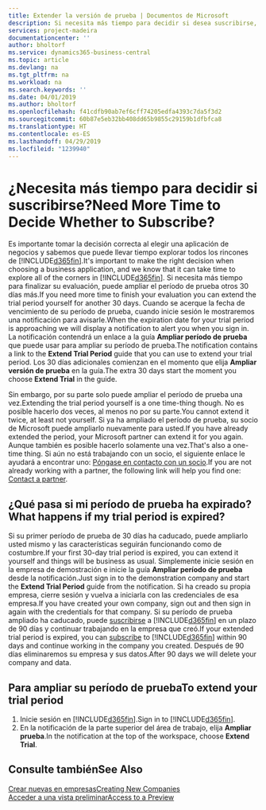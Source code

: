 ```yaml
---
title: Extender la versión de prueba | Documentos de Microsoft
description: Si necesita más tiempo para decidir si desea suscribirse, puede ampliar su versión de prueba.
services: project-madeira
documentationcenter: ''
author: bholtorf
ms.service: dynamics365-business-central
ms.topic: article
ms.devlang: na
ms.tgt_pltfrm: na
ms.workload: na
ms.search.keywords: ''
ms.date: 04/01/2019
ms.author: bholtorf
ms.openlocfilehash: f41cdfb90ab7ef6cff74205edfa4393c7da5f3d2
ms.sourcegitcommit: 60b87e5eb32bb408dd65b9855c29159b1dfbfca8
ms.translationtype: HT
ms.contentlocale: es-ES
ms.lasthandoff: 04/29/2019
ms.locfileid: "1239940"
---
```

# <a name="need-more-time-to-decide-whether-to-subscribe"></a><span data-ttu-id="d4851-103">¿Necesita más tiempo para decidir si suscribirse?</span><span class="sxs-lookup"><span data-stu-id="d4851-103">Need More Time to Decide Whether to Subscribe?</span></span>
<span data-ttu-id="d4851-104">Es importante tomar la decisión correcta al elegir una aplicación de negocios y sabemos que puede llevar tiempo explorar todos los rincones de [!INCLUDE[d365fin](includes/d365fin_md.md)].</span><span class="sxs-lookup"><span data-stu-id="d4851-104">It's important to make the right decision when choosing a business application, and we know that it can take time to explore all of the corners in [!INCLUDE[d365fin](includes/d365fin_md.md)].</span></span> <span data-ttu-id="d4851-105">Si necesita más tiempo para finalizar su evaluación, puede ampliar el período de prueba otros 30 días más.</span><span class="sxs-lookup"><span data-stu-id="d4851-105">If you need more time to finish your evaluation you can extend the trial period yourself for another 30 days.</span></span> <span data-ttu-id="d4851-106">Cuando se acerque la fecha de vencimiento de su período de prueba, cuando inicie sesión le mostraremos una notificación para avisarle.</span><span class="sxs-lookup"><span data-stu-id="d4851-106">When the expiration date for your trial period is approaching we will display a notification to alert you when you sign in.</span></span> <span data-ttu-id="d4851-107">La notificación contendrá un enlace a la guía **Ampliar período de prueba** que puede usar para ampliar su período de prueba.</span><span class="sxs-lookup"><span data-stu-id="d4851-107">The notification contains a link to the **Extend Trial Period** guide that you can use to extend your trial period.</span></span> <span data-ttu-id="d4851-108">Los 30 días adicionales comienzan en el momento que elija **Ampliar versión de prueba** en la guía.</span><span class="sxs-lookup"><span data-stu-id="d4851-108">The extra 30 days start the moment you choose **Extend Trial** in the guide.</span></span>

<span data-ttu-id="d4851-109">Sin embargo, por su parte solo puede ampliar el período de prueba una vez.</span><span class="sxs-lookup"><span data-stu-id="d4851-109">Extending the trial period yourself is a one time-thing though.</span></span> <span data-ttu-id="d4851-110">No es posible hacerlo dos veces, al menos no por su parte.</span><span class="sxs-lookup"><span data-stu-id="d4851-110">You cannot extend it twice, at least not yourself.</span></span> <span data-ttu-id="d4851-111">Si ya ha ampliado el período de prueba, su socio de Microsoft puede ampliarlo nuevamente para usted.</span><span class="sxs-lookup"><span data-stu-id="d4851-111">If you have already extended the period, your Microsoft partner can extend it for you again.</span></span> <span data-ttu-id="d4851-112">Aunque también es posible hacerlo solamente una vez.</span><span class="sxs-lookup"><span data-stu-id="d4851-112">That's also a one-time thing.</span></span> <span data-ttu-id="d4851-113">Si aún no está trabajando con un socio, el siguiente enlace le ayudará a encontrar uno: [Póngase en contacto con un socio](https://go.microsoft.com/fwlink/?linkid=2038439).</span><span class="sxs-lookup"><span data-stu-id="d4851-113">If you are not already working with a partner, the following link will help you find one: [Contact a partner](https://go.microsoft.com/fwlink/?linkid=2038439).</span></span>

## <a name="what-happens-if-my-trial-period-is-expired"></a><span data-ttu-id="d4851-114">¿Qué pasa si mi período de prueba ha expirado?</span><span class="sxs-lookup"><span data-stu-id="d4851-114">What happens if my trial period is expired?</span></span>
<span data-ttu-id="d4851-115">Si su primer período de prueba de 30 días ha caducado, puede ampliarlo usted mismo y las características seguirán funcionando como de costumbre.</span><span class="sxs-lookup"><span data-stu-id="d4851-115">If your first 30-day trial period is expired, you can extend it yourself and things will be business as usual.</span></span> <span data-ttu-id="d4851-116">Simplemente inicie sesión en la empresa de demostración e inicie la guía **Ampliar período de prueba** desde la notificación.</span><span class="sxs-lookup"><span data-stu-id="d4851-116">Just sign in to the demonstration company and start the **Extend Trial Period** guide from the notification.</span></span> <span data-ttu-id="d4851-117">Si ha creado su propia empresa, cierre sesión y vuelva a iniciarla con las credenciales de esa empresa.</span><span class="sxs-lookup"><span data-stu-id="d4851-117">If you have created your own company, sign out and then sign in again with the credentials for that company.</span></span> <span data-ttu-id="d4851-118">Si su período de prueba ampliado ha caducado, puede [suscribirse](https://go.microsoft.com/fwlink/?linkid=828659) a [!INCLUDE[d365fin](includes/d365fin_md.md)] en un plazo de 90 días y continuar trabajando en la empresa que creó.</span><span class="sxs-lookup"><span data-stu-id="d4851-118">If your extended trial period is expired, you can [subscribe](https://go.microsoft.com/fwlink/?linkid=828659) to [!INCLUDE[d365fin](includes/d365fin_md.md)] within 90 days and continue working in the company you created.</span></span> <span data-ttu-id="d4851-119">Después de 90 días eliminaremos su empresa y sus datos.</span><span class="sxs-lookup"><span data-stu-id="d4851-119">After 90 days we will delete your company and data.</span></span> 

## <a name="to-extend-your-trial-period"></a><span data-ttu-id="d4851-120">Para ampliar su período de prueba</span><span class="sxs-lookup"><span data-stu-id="d4851-120">To extend your trial period</span></span>
1. <span data-ttu-id="d4851-121">Inicie sesión en [!INCLUDE[d365fin](includes/d365fin_md.md)].</span><span class="sxs-lookup"><span data-stu-id="d4851-121">Sign in to [!INCLUDE[d365fin](includes/d365fin_md.md)].</span></span>
2. <span data-ttu-id="d4851-122">En la notificación de la parte superior del área de trabajo, elija **Ampliar prueba**.</span><span class="sxs-lookup"><span data-stu-id="d4851-122">In the notification at the top of the workspace, choose **Extend Trial**.</span></span>

## <a name="see-also"></a><span data-ttu-id="d4851-123">Consulte también</span><span class="sxs-lookup"><span data-stu-id="d4851-123">See Also</span></span>
[<span data-ttu-id="d4851-124">Crear nuevas en empresas</span><span class="sxs-lookup"><span data-stu-id="d4851-124">Creating New Companies</span></span>](about-new-company.md)  
[<span data-ttu-id="d4851-125">Acceder a una vista preliminar</span><span class="sxs-lookup"><span data-stu-id="d4851-125">Access to a Preview</span></span>](across-preview.md)  